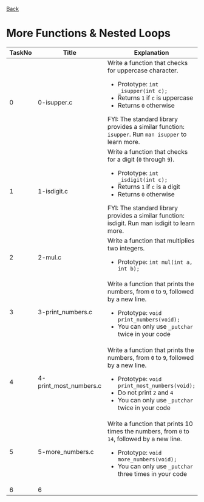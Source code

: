 <a href = "https://github.com/nyaliti/alx-low_level_programming">Back</a>
<h1> More Functions & Nested Loops </h1>

| TaskNo | Title | Explanation | Solution |
|----------|----------|----------|----------|
| 0 | 0-isupper.c | Write a function that checks for uppercase character.<ul><li> Prototype: `int _isupper(int c);` </li><li> Returns `1` if `c` is uppercase </li><li> Returns `0` otherwise </li></ul> FYI: The standard library provides a similar function: `isupper`. Run `man isupper` to learn more. | <a href = "https://github.com/nyaliti/alx-low_level_programming/blob/main/0x04-more_functions_nested_loops/0-isupper.c"> View Code </a> |
| 1 | 1-isdigit.c | Write a function that checks for a digit (`0` through `9`).<ul><li> Prototype: `int _isdigit(int c);` </li><li> Returns `1` if `c` is a digit </li><li> Returns `0` otherwise </li></ul> FYI: The standard library provides a similar function: isdigit. Run man isdigit to learn more. | <a href = "https://github.com/nyaliti/alx-low_level_programming/blob/main/0x04-more_functions_nested_loops/1-isdigit.c"> View Code </a> |
| 2 | 2-mul.c | Write a function that multiplies two integers. <ul><li> Prototype: `int mul(int a, int b);` </li></ul> | <a href = "https://github.com/nyaliti/alx-low_level_programming/blob/main/0x04-more_functions_nested_loops/2-mul.c"> View Code </a> |
| 3 | 3-print_numbers.c | Write a function that prints the numbers, from `0` to `9`, followed by a new line.<ul><li> Prototype: `void print_numbers(void);` </li><li> You can only use `_putchar` twice in your code </li></ul> | <a href = "https://github.com/nyaliti/alx-low_level_programming/blob/main/0x04-more_functions_nested_loops/3-print_numbers.c"> View Code </a> |
| 4 | 4-print_most_numbers.c | Write a function that prints the numbers, from `0` to `9`, followed by a new line.<ul><li> Prototype: `void print_most_numbers(void);` </li><li> Do not print `2` and `4` </li><li> You can only use `_putchar` twice in your code </li></ul> | <a href = "https://github.com/nyaliti/alx-low_level_programming/blob/main/0x04-more_functions_nested_loops/4-print_most_numbers.c"> View Code </a> |
| 5 | 5-more_numbers.c | Write a function that prints 10 times the numbers, from `0` to `14`, followed by a new line.<ul><li> Prototype: `void more_numbers(void);` </li><li> You can only use `_putchar` three times in your code </li></ul> | <a href = "https://github.com/nyaliti/alx-low_level_programming/blob/main/0x04-more_functions_nested_loops/5-more_numbers.c"> View Code </a> |
| 6 | 6

